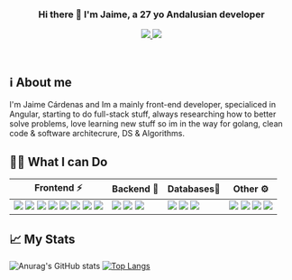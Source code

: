 ### <div align="center" width="200"> Hi there 👋 I'm Jaime, a 27 yo Andalusian developer</div>

<p align="center">
    <a href="mailto:jaime.cardenas176@gmail.com">
        <img src="https://img.shields.io/badge/gmail-%23ff4343.svg?&style=for-the-badge&logo=gmail&logoColor=white" />
    </a>
    <a href="https://twitter.com/Jaime_c7">
        <img src="https://img.shields.io/badge/-Twitter-1ca0f1?style=for-the-badge&labelColor=1ca0f1&logo=twitter&logoColor=white" />
    </a>
</p>
  
<br>

<!--
**JaimeCardenas176/JaimeCardenas176** is a ✨ _special_ ✨ repository because its `README.md` (this file) appears on your GitHub profile.

Here are some ideas to get you started:

- 🔭 I’m currently working on ...
- 🌱 I’m currently learning ...
- 👯 I’m looking to collaborate on ...
- 🤔 I’m looking for help with ...
- 💬 Ask me about ...
- 📫 How to reach me: ...
- 😄 Pronouns: ...
- ⚡ Fun fact: ...
-->
## ℹ About me
I'm Jaime Cárdenas and Im a mainly front-end developer, specialiced in Angular, starting to do full-stack stuff, always researching how to better solve problems,
love learning new stuff so im in the way for golang, clean code & software architecrure, DS & Algorithms.

## 👨‍💻 What I can Do
<table>
  <thead>
    <tr>
      <th>Frontend ⚡</th>
      <th>Backend 🧐</th>
      <th>Databases🌱</th>
      <th>Other ⚙</th>
    </tr>
  </thead>
  <tbody>
    <tr>
      <td>
        <img src="https://img.shields.io/badge/HTML-F4470B?style=for-the-badge&logo=html5&logoColor=white"/>
        <img src="https://img.shields.io/badge/css-264de4?style=for-the-badge&logo=css3&logoColor=white"/>
        <img src="https://img.shields.io/badge/Sass-CC6699?style=for-the-badge&logo=sass&logoColor=white"/>
        <img src="https://img.shields.io/badge/Bootstrap-7952B3?style=for-the-badge&logo=bootstrap&logoColor=white"/>
        <img src="https://img.shields.io/badge/JavaScript-000?style=for-the-badge&logo=javascript&logoColor=F7DF1e"/>
        <img src="https://img.shields.io/badge/TypeScript-007ACC?style=for-the-badge&logo=typescript&logoColor=white"/>
        <img src="https://img.shields.io/badge/Angular-DD0031?style=for-the-badge&logo=angular&logoColor=FFF"/>
        <img src="https://img.shields.io/badge/Ionic-3880ff?style=for-the-badge&logo=ionic&logoColor=white"/>
      </td>
      <td>
        <img src="https://img.shields.io/badge/Node.js-43853D?style=for-the-badge&logo=node.js&logoColor=white"/>
        <img src="https://img.shields.io/badge/Express.js-404D59?style=for-the-badge&logo=express"/>
        <img src="https://img.shields.io/badge/Spring%20Boot-67AA3C?style=for-the-badge&logo=springboot&logoColor=white"/>
      </td>
      <td>
        <img src="https://img.shields.io/badge/mongoDB-4DB33D?style=for-the-badge&logo=mongodb&logoColor=white"/>
        <img src="https://img.shields.io/badge/PostgreSQL-316192?style=for-the-badge&logo=postgresql&logoColor=white"/>
        <img src="https://img.shields.io/badge/MySQL-42759C?style=for-the-badge&logo=mysql&logoColor=white"/>
      </td>
      <td>
        <img src="https://img.shields.io/badge/Python-3776AB?style=for-the-badge&logo=python&logoColor=white"/>
        <img src="https://img.shields.io/badge/Java-ED8B00?style=for-the-badge&logo=java&logoColor=white"/>
        <img src="https://img.shields.io/badge/Docker-F7F7F7?style=for-the-badge&logo=docker&logoColor=61DAFB"/>
        <img src="https://img.shields.io/badge/Linux-F7C700?style=for-the-badge&logo=linux&logoColor=black"/>
      </td>
    </tr>
  </tbody>
</table>


## 📈 My Stats
![Anurag's GitHub stats](https://github-readme-stats.vercel.app/api?username=JaimeCardenas176&count_private=true&show_icons=true)
[![Top Langs](https://github-readme-stats.vercel.app/api/top-langs/?username=JaimeCardenas176&layout=compact)](https://github.com/anuraghazra/github-readme-stats)
